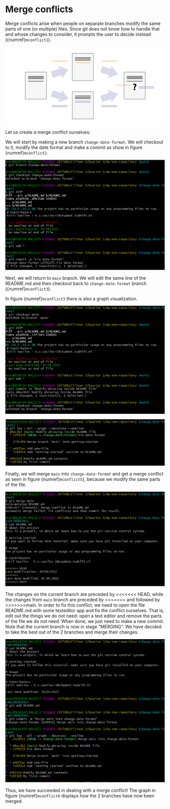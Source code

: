 # Merge conflicts

Merge conflicts arise when people on separate branches modify the same
parts of one (or multiple) files. Since git does not know how to handle
that and whose changes to consider, it prompts the user to decide
instead ({numref}`mconflict1`).

![Visualisation of a merge conflict](../images/mconflict1.png)

Let us create a merge conflict ourselves:

We will start by making a new branch `change-date-format`. We will
checkout to it, modify the date format and make a commit as show in
figure {numref}`mconflict2`.

![Committing the changes](../images/mconflict2.png)

Next, we will return to `main` branch. We will edit the same line of the
README.md and then checkout back to `change-date-format` branch ({numref}`mconflict3`).

In figure {numref}`mconflict3`
there is also a graph visualization.

![Committing the changes](../images/mconflict3.png)

![Graph visualisation](../images/mconflict4.png)

Finally, we will merge `main` into `change-date-format` and get a merge
conflict as seen in figure {numref}`mconflict5`}, because we modify the same parts of the file.

![Merge conflict](../images/mconflict5.png)

The changes on the current branch are preceded by \<\<\<\<\<\<\< HEAD,
while the changes from `main` branch are preceded by ======= and
followed by \>\>\>\>\>\>\>main. In order to fix this conflict, we need
to open the file README.md with some texteditor app and fix the conflict
ourselves. That is, edit out the things we do not need: open a text
editor and remove the parts of the file we do not need. When done, we
just need to make a new commit. Note that the current branch is now in
stage "MERGING". We have decided to take the best out of the 2 branches
and merge their changes.

![Completing the merge](../images/mconflict6.png)

Thus, we have succeeded in dealing with a merge conflict! The graph in
figure {numref}`mconflict6`
displays how the 2 branches have now been merged.